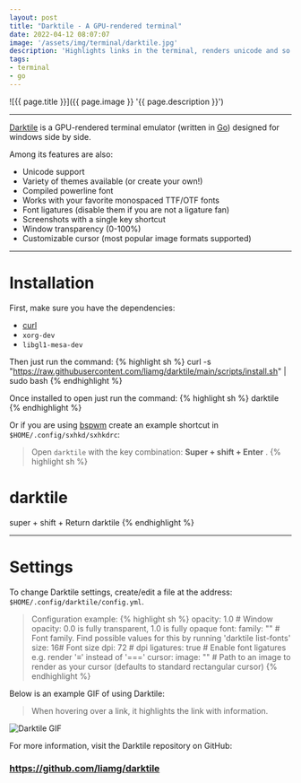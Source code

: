 ```yaml
---
layout: post
title: "Darktile - A GPU-rendered terminal"
date: 2022-04-12 08:07:07
image: '/assets/img/terminal/darktile.jpg'
description: 'Highlights links in the terminal, renders unicode and so on.'
tags:
- terminal
- go
---
```


![{{ page.title }}]({{ page.image }} '{{ page.description }}')

---

[Darktile](https://github.com/liamg/darktile) is a GPU-rendered terminal emulator (written in [Go](https://terminalroot.com/tags#go)) designed for windows side by side.

Among its features are also:
+ Unicode support
+ Variety of themes available (or create your own!)
+ Compiled powerline font
+ Works with your favorite monospaced TTF/OTF fonts
+ Font ligatures (disable them if you are not a ligature fan)
+ Screenshots with a single key shortcut
+ Window transparency (0-100%)
+ Customizable cursor (most popular image formats supported)

---

# Installation
First, make sure you have the dependencies:
+ [curl](https://terminalroot.com.br/tags#curl)
+ `xorg-dev`
+ `libgl1-mesa-dev`

Then just run the command:
{% highlight sh %}
curl -s "https://raw.githubusercontent.com/liamg/darktile/main/scripts/install.sh" | sudo bash
{% endhighlight %}

Once installed to open just run the command:
{% highlight sh %}
darktile
{% endhighlight %}

Or if you are using [bspwm](https://terminalroot.com.br/tags#bspwm) create an example shortcut in `$HOME/.config/sxhkd/sxhkdrc`:
> Open `darktile` with the key combination: **Super + shift + Enter** .
{% highlight sh %}
# darktile
super + shift + Return
    darktile
{% endhighlight %}

---

# Settings
To change Darktile settings, create/edit a file at the address: `$HOME/.config/darktile/config.yml`.
> Configuration example:
{% highlight sh %}
opacity: 1.0 # Window opacity: 0.0 is fully transparent, 1.0 is fully opaque
font:
  family: "" # Font family. Find possible values ​​for this by running 'darktile list-fonts'
  size: 16# Font size
  dpi: 72 # dpi
  ligatures: true # Enable font ligatures e.g. render '≡' instead of '==='
cursor:
  image: "" # Path to an image to render as your cursor (defaults to standard rectangular cursor)
{% endhighlight %}

Below is an example GIF of using Darktile:
> When hovering over a link, it highlights the link with information.

![Darktile GIF](https://github.com/liamg/darktile/raw/main/demo.gif)

For more information, visit the Darktile repository on GitHub:
### <https://github.com/liamg/darktile>


